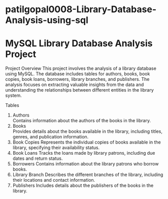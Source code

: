 # patilgopal0008-Library-Database-Analysis-using-sql
# MySQL Library Database Analysis Project
Project Overview
This project involves the analysis of a library database using MySQL. The database includes tables for authors, books, book copies, book loans, borrowers, library branches, and publishers. The analysis focuses on extracting valuable insights from the data and understanding the relationships between different entities in the library system.

Tables
1. Authors  
Contains information about the authors of the books in the library.
2. Books  
Provides details about the books available in the library, including titles, genres, and publication information.
3. Book Copies
Represents the individual copies of books available in the library, specifying their availability status.
4. Book Loans
Tracks the loans made by library patrons, including due dates and return status.
5. Borrowers
Contains information about the library patrons who borrow books.
6. Library Branch
Describes the different branches of the library, including their locations and contact information.
7. Publishers
Includes details about the publishers of the books in the library.
